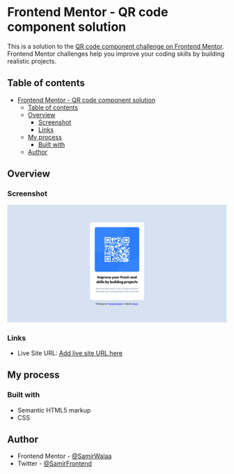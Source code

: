 # Frontend Mentor - QR code component solution

This is a solution to the [QR code component challenge on Frontend Mentor](https://www.frontendmentor.io/challenges/qr-code-component-iux_sIO_H). Frontend Mentor challenges help you improve your coding skills by building realistic projects.

## Table of contents

- [Frontend Mentor - QR code component solution](#frontend-mentor---qr-code-component-solution)
  - [Table of contents](#table-of-contents)
  - [Overview](#overview)
    - [Screenshot](#screenshot)
    - [Links](#links)
  - [My process](#my-process)
    - [Built with](#built-with)
  - [Author](#author)

## Overview

### Screenshot

![](./images/Screenshot.png)

### Links

<!-- - Solution URL: [Add solution URL here](https://your-solution-url.com) -->

- Live Site URL: [Add live site URL here](https://your-live-site-url.com)

## My process

### Built with

- Semantic HTML5 markup
- CSS

## Author

- Frontend Mentor - [@SamirWalaa](https://www.frontendmentor.io/profile/Samirwalaa)
- Twitter - [@SamirFrontend](https://www.twitter.com/SamirFrontend)
